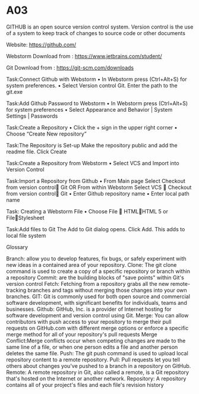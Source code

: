 # A03
GITHUB is an open source version control system. Version control is the use of a system to keep track of changes 
to source code or other documents 

Website: https://github.com/

Webstorm 
Download from : https://www.jetbrains.com/student/ 

Git
Download from : https://git-scm.com/downloads

Task:Connect Github with Webstorm
• In Webstorm press (Ctrl+Alt+S) for system preferences. 
• Select Version control Git. Enter the path to the git.exe

Task:Add Github Password to Webstorm
• In Webstorm press (Ctrl+Alt+S) for system preferences
• Select Appearance and Behavior | System Settings | Passwords

Task:Create a Repository
• Click the + sign in the upper right corner 
• Choose “Create New repository”

Task:The Repository is Set-up
Make the repository public and add the readme file.
Click Create

Task:Create a Repository from Webstorm
• Select VCS and Import into Version Control

Task:Import a Repository from Github
• From Main page Select Checkout from version control Git  OR
From within Webstorm Select VCS  Checkout from version control Git
• Enter Github repository name 
• Enter local path name

Task: Creating a Webstorm File
• Choose File  HTMLHTML 5 or FileStylesheet

Task:Add files to Git
The Add to Git dialog opens.
Click Add. This adds to local file system

Glossary

Branch: allow you to develop features, fix bugs, or safely experiment with new ideas in a contained area of your repository.
Clone: The git clone command is used to create a copy of a specific repository or branch within a repository
Commit: are the building blocks of "save points" within Git's version control
Fetch: Fetching from a repository grabs all the new remote-tracking branches and tags without merging those changes into your own branches.
GIT: Git is commonly used for both open source and commercial software development, with significant benefits for individuals, teams and businesses.
Github: GitHub, Inc. is a provider of Internet hosting for software development and version control using Git.
Merge: You can allow contributors with push access to your repository to merge their pull requests on GitHub.com with different merge options or enforce a specific merge method for all of your repository's pull requests
Merge Conflict:Merge conflicts occur when competing changes are made to the same line of a file, or when one person edits a file and another person deletes the same file.
Push: The git push command is used to upload local repository content to a remote repository.
Pull: Pull requests let you tell others about changes you've pushed to a branch in a repository on GitHub.
Remote: A remote repository in Git, also called a remote, is a Git repository that's hosted on the Internet or another network.
Repository: A repository contains all of your project's files and each file's revision history
